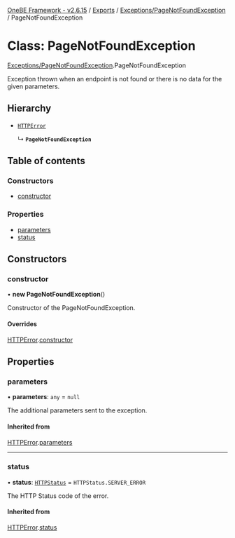 [OneBE Framework - v2.6.15](../README.md) / [Exports](../modules.md) / [Exceptions/PageNotFoundException](../modules/Exceptions_PageNotFoundException.md) / PageNotFoundException

# Class: PageNotFoundException

[Exceptions/PageNotFoundException](../modules/Exceptions_PageNotFoundException.md).PageNotFoundException

Exception thrown when an endpoint is not found or there is no data for
the given parameters.

## Hierarchy

- [`HTTPError`](Exceptions_HTTPError.HTTPError.md)

  ↳ **`PageNotFoundException`**

## Table of contents

### Constructors

- [constructor](Exceptions_PageNotFoundException.PageNotFoundException.md#constructor)

### Properties

- [parameters](Exceptions_PageNotFoundException.PageNotFoundException.md#parameters)
- [status](Exceptions_PageNotFoundException.PageNotFoundException.md#status)

## Constructors

### constructor

• **new PageNotFoundException**()

Constructor of the PageNotFoundException.

#### Overrides

[HTTPError](Exceptions_HTTPError.HTTPError.md).[constructor](Exceptions_HTTPError.HTTPError.md#constructor)

## Properties

### parameters

• **parameters**: `any` = `null`

The additional parameters sent to the exception.

#### Inherited from

[HTTPError](Exceptions_HTTPError.HTTPError.md).[parameters](Exceptions_HTTPError.HTTPError.md#parameters)

___

### status

• **status**: [`HTTPStatus`](../enums/HTTP_HTTPStatus.HTTPStatus.md) = `HTTPStatus.SERVER_ERROR`

The HTTP Status code of the error.

#### Inherited from

[HTTPError](Exceptions_HTTPError.HTTPError.md).[status](Exceptions_HTTPError.HTTPError.md#status)
